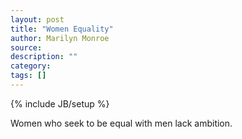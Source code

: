 ```yaml
---
layout: post
title: "Women Equality"
author: Marilyn Monroe
source:
description: ""
category:
tags: []
---
```

{% include JB/setup %}

Women who seek to be equal with men lack ambition.
